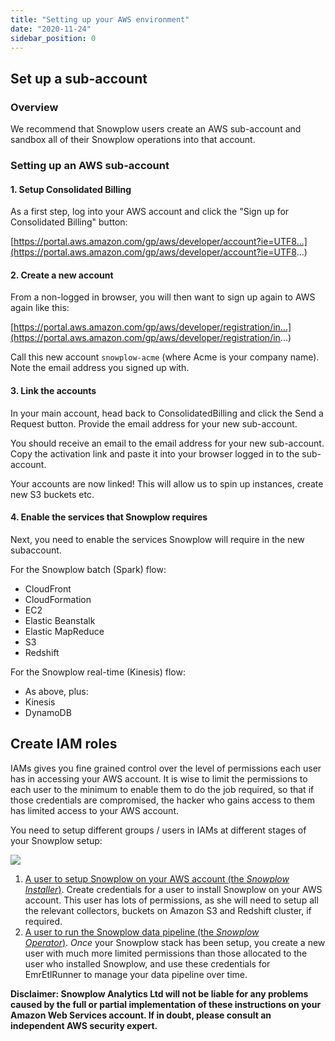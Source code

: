 ```yaml
---
title: "Setting up your AWS environment"
date: "2020-11-24"
sidebar_position: 0
---
```


## Set up a sub-account

### Overview

We recommend that Snowplow users create an AWS sub-account and sandbox all of their Snowplow operations into that account.

### [](https://github.com/snowplow/snowplow/wiki/AWS-sub-account-setup#setting-up-an-aws-sub-account)Setting up an AWS sub-account

#### [](https://github.com/snowplow/snowplow/wiki/AWS-sub-account-setup#1-setup-consolidated-billing)1\. Setup Consolidated Billing

As a first step, log into your AWS account and click the "Sign up for Consolidated Billing" button:

[https://portal.aws.amazon.com/gp/aws/developer/account?ie=UTF8...](https://portal.aws.amazon.com/gp/aws/developer/account?ie=UTF8...)

#### [](https://github.com/snowplow/snowplow/wiki/AWS-sub-account-setup#2-create-a-new-account)2\. Create a new account

From a non-logged in browser, you will then want to sign up again to AWS again like this:

[https://portal.aws.amazon.com/gp/aws/developer/registration/in...](https://portal.aws.amazon.com/gp/aws/developer/registration/in...)

Call this new account `snowplow-acme` (where Acme is your company name). Note the email address you signed up with.

#### [](https://github.com/snowplow/snowplow/wiki/AWS-sub-account-setup#3-link-the-accounts)3\. Link the accounts

In your main account, head back to ConsolidatedBilling and click the Send a Request button. Provide the email address for your new sub-account.

You should receive an email to the email address for your new sub-account. Copy the activation link and paste it into your browser logged in to the sub-account.

Your accounts are now linked! This will allow us to spin up instances, create new S3 buckets etc.

#### [](https://github.com/snowplow/snowplow/wiki/AWS-sub-account-setup#4-enable-the-services-that-snowplow-requires)4\. Enable the services that Snowplow requires

Next, you need to enable the services Snowplow will require in the new subaccount.

For the Snowplow batch (Spark) flow:

- CloudFront
- CloudFormation
- EC2
- Elastic Beanstalk
- Elastic MapReduce
- S3
- Redshift

For the Snowplow real-time (Kinesis) flow:

- As above, plus:
- Kinesis
- DynamoDB

## Create IAM roles

IAMs gives you fine grained control over the level of permissions each user has in accessing your AWS account. It is wise to limit the permissions to each user to the minimum to enable them to do the job required, so that if those credentials are compromised, the hacker who gains access to them has limited access to your AWS account.

You need to setup different groups / users in IAMs at different stages of your Snowplow setup:

![](images/setup-flow-cropped.png)

1. [A user to setup Snowplow on your AWS account (the _Snowplow Installer_)](/docs/getting-started-on-snowplow-open-source/setup-snowplow-on-aws/setting-up-your-aws-environment/iam-permissions-for-installing-snowplow/index.md). Create credentials for a user to install Snowplow on your AWS account. This user has lots of permissions, as she will need to setup all the relevant collectors, buckets on Amazon S3 and Redshift cluster, if required.
2. [A user to run the Snowplow data pipeline (the _Snowplow Operator_)](/docs/getting-started-on-snowplow-open-source/setup-snowplow-on-aws/setting-up-your-aws-environment/iam-permissions-for-operating-snowplow.md). _Once_ your Snowplow stack has been setup, you create a new user with much more limited permissions than those allocated to the user who installed Snowplow, and use these credentials for EmrEtlRunner to manage your data pipeline over time.

**Disclaimer: Snowplow Analytics Ltd will not be liable for any problems caused by the full or partial implementation of these instructions on your Amazon Web Services account. If in doubt, please consult an independent AWS security expert.**
